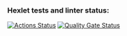 ### Hexlet tests and linter status:
[![Actions Status](https://github.com/apriakhin/python-project-49/actions/workflows/hexlet-check.yml/badge.svg)](https://github.com/apriakhin/python-project-49/actions)
[![Quality Gate Status](https://sonarcloud.io/api/project_badges/measure?project=apriakhin_python-project-49&metric=alert_status)](https://sonarcloud.io/summary/new_code?id=apriakhin_python-project-49)
